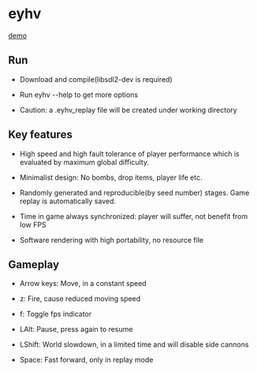 # eyhv

[demo](https://asrcpq.github.io/resources/2005/eyhv_demo.gif)

## Run

* Download and compile(libsdl2-dev is required)

* Run eyhv --help to get more options

* Caution: a .eyhv\_replay file will be created under working directory

## Key features

* High speed and high fault tolerance of player performance
which is evaluated by maximum global difficulty.

* Minimalist design: No bombs, drop items, player life etc.

* Randomly generated and reproducible(by seed number) stages.
Game replay is automatically saved.

* Time in game always synchronized: player will suffer, not benefit from low FPS

* Software rendering with high portability, no resource file

## Gameplay

* Arrow keys: Move, in a constant speed

* z: Fire, cause reduced moving speed

* f: Toggle fps indicator

* LAlt: Pause, press again to resume

* LShift: World slowdown, in a limited time and will disable side cannons

* Space: Fast forward, only in replay mode
